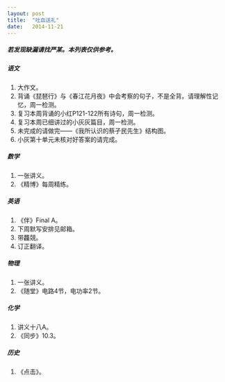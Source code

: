 ```yaml
---
layout: post
title:  "吐血送礼"
date:   2014-11-21
---
```


##### 若发现缺漏请找严某。本列表仅供参考。

##### 语文
1. 大作文。
2. 背诵《琵琶行》与《春江花月夜》中会考察的句子，不是全背。请理解性记忆，周一检测。
3. 复习本周背诵的小红P121-122所有诗句，周一检测。
4. 复习本周已细讲过的小灰灰篇目，周一检测。
5. 未完成的请做完——《我所认识的蔡孑民先生》结构图。
6. 小灰第十单元未核对好答案的请完成。

##### 数学
1. 一张讲义。
2. 《精博》每周精练。

##### 英语
1. 《伴》Final A。
2. 下周默写安排见邮箱。
3. 带龘競。
4. 订正翻译。

##### 物理
1. 一张讲义。
2. 《随堂》电路4节，电功率2节。

##### 化学
1. 讲义十八A。
2. 《同步》10.3。

##### 历史
1. 《点击》。